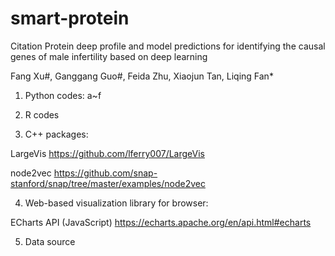 # smart-protein

Citation
Protein deep profile and model predictions for identifying the causal genes of male infertility based on deep learning

Fang Xu#, Ganggang Guo#, Feida Zhu, Xiaojun Tan, Liqing Fan*

1. Python codes:
a~f

2. R codes


3. C++ packages:

LargeVis
https://github.com/lferry007/LargeVis

node2vec
https://github.com/snap-stanford/snap/tree/master/examples/node2vec


4. Web-based visualization library for browser:

ECharts API (JavaScript)
https://echarts.apache.org/en/api.html#echarts


5. Data source
